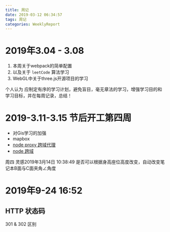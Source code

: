 ```yaml
---
title: 周记
date: 2019-03-12 06:34:57
tags: 周记
categories: WeeklyReport
---
```

# 2019年3.04 - 3.08
1. 本周关于webpack的简单配置
2. 以及关于 `leetCode` 算法学习
3. WebGL中关于three.js开源项目的学习

个人认为 应制定有序的学习计划，避免盲目，毫无章法的学习，增强学习目的和学习目标，并在每周记录，总结！

# 2019-3.11-3.15 节后开工第四周
+ 对Gis学习的加强
+ mapbox
+ [node proxy 跨域代理](https://www.npmjs.com/package/http-proxy-middleware)
+ [node 跨域](https://www.cnblogs.com/pass245939319/p/9040802.html)

周四 灵感2019年3月14日 10:38:49
是否可以根据身高座位高度改变，自动改变笔记本B面与C面夹角∠角度

# 2019年9-24 16:52
## HTTP 状态码
301 & 302 区别
